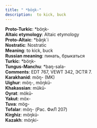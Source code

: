 ```yaml
---
title: " *böŋk-"
description:  to kick, buck
---
```


<strong>Proto-Turkic</strong>:  *böŋk-<br>
<strong>Altaic etymology</strong>:  Altaic etymology<br>
<strong> Proto-Altaic</strong>:  *băŋk`i<br>
<strong>Nostratic</strong>:  Nostratic<br>
<strong>Meaning</strong>:  to kick, buck<br>
<strong>Russian meaning</strong>:  пинать, брыкаться<br>
<strong>Turkic</strong>:  *böŋk-<br>
<strong>Tungus-Manchu</strong>:  *baŋ-sala-<br>
<strong>Comments</strong>:  EDT 767, VEWT 342, ЭСТЯ 7.<br>
<strong>Karakhanid</strong>:  möŋ- (MK)<br>
<strong>Uighur</strong>:  möŋ-, möŋkü-<br>
<strong>Khakassian</strong>:  mükü-<br>
<strong>Oyrat</strong>:  mökü-<br>
<strong>Yakut</strong>:  möx-<br>
<strong>Tuva</strong>:  mög-<br>
<strong>Tofalar</strong>:  möŋ- (Рас. ФиЛ 207)<br>
<strong>Kirghiz</strong>:  möŋkü-<br>
<strong>Kazakh</strong>:  möŋki-<br>


